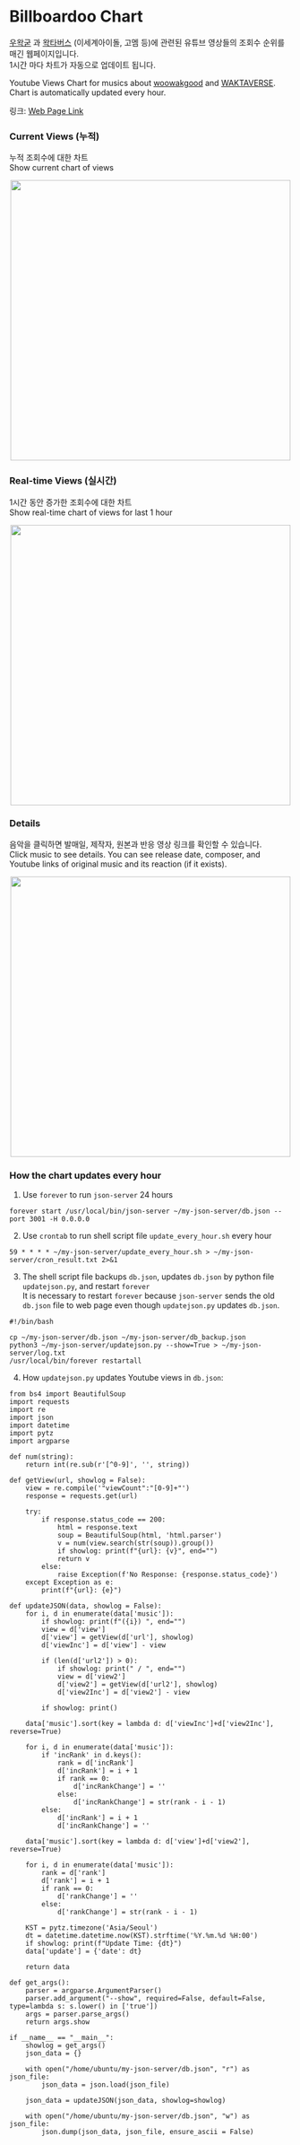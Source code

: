 # Billboardoo Chart
[우왁굳](https://www.youtube.com/user/woowakgood) 과 [왁타버스](https://www.youtube.com/c/welshcorgimessi) (이세계아이돌, 고멤 등)에 관련된 유튜브 영상들의 조회수 순위를 매긴 웹페이지입니다.  
1시간 마다 차트가 자동으로 업데이트 됩니다.  
  
Youtube Views Chart for musics about [woowakgood](https://www.youtube.com/user/woowakgood) and [WAKTAVERSE](https://www.youtube.com/c/welshcorgimessi).  
Chart is automatically updated every hour.  
  
링크: [Web Page Link](http://138.2.119.187/#/)  

### Current Views (누적)
누적 조회수에 대한 차트  
Show current chart of views  
<p align="center">
  <img src="./screenshot/main.PNG" style="width:500px;"/>
</p>

### Real-time Views (실시간)
1시간 동안 증가한 조회수에 대한 차트  
Show real-time chart of views for last 1 hour  
<p align="center">
  <img src="./screenshot/realtime.PNG" style="width:500px;"/>
</p>

### Details
음악을 클릭하면 발매일, 제작자, 원본과 반응 영상 링크를 확인할 수 있습니다.  
Click music to see details. You can see release date, composer, and Youtube links of original music and its reaction (if it exists).  
<p align="center">
  <img src="./screenshot/main2.PNG" style="width:500px;"/>
</p>

### How the chart updates every hour
1. Use `forever` to run `json-server` 24 hours
```
forever start /usr/local/bin/json-server ~/my-json-server/db.json --port 3001 -H 0.0.0.0
```
2. Use `crontab` to run shell script file `update_every_hour.sh` every hour
```
59 * * * * ~/my-json-server/update_every_hour.sh > ~/my-json-server/cron_result.txt 2>&1
```
3. The shell script file backups `db.json`, updates `db.json` by python file `updatejson.py`, and restart `forever`  
   It is necessary to restart `forever` because `json-server` sends the old `db.json` file to web page even though `updatejson.py` updates `db.json`.
```
#!/bin/bash

cp ~/my-json-server/db.json ~/my-json-server/db_backup.json
python3 ~/my-json-server/updatejson.py --show=True > ~/my-json-server/log.txt
/usr/local/bin/forever restartall
``` 
4. How `updatejson.py` updates Youtube views in `db.json`:
```
from bs4 import BeautifulSoup
import requests
import re
import json
import datetime
import pytz
import argparse

def num(string):
    return int(re.sub(r'[^0-9]', '', string))

def getView(url, showlog = False):
    view = re.compile('"viewCount":"[0-9]+"')
    response = requests.get(url)

    try:
        if response.status_code == 200:
            html = response.text
            soup = BeautifulSoup(html, 'html.parser')
            v = num(view.search(str(soup)).group())
            if showlog: print(f"{url}: {v}", end="")
            return v
        else:
            raise Exception(f'No Response: {response.status_code}')
    except Exception as e:
        print(f"{url}: {e}")

def updateJSON(data, showlog = False):
    for i, d in enumerate(data['music']):
        if showlog: print(f"({i}) ", end="")
        view = d['view']
        d['view'] = getView(d['url'], showlog)
        d['viewInc'] = d['view'] - view

        if (len(d['url2']) > 0):
            if showlog: print(" / ", end="")
            view = d['view2']
            d['view2'] = getView(d['url2'], showlog)
            d['view2Inc'] = d['view2'] - view

        if showlog: print()

    data['music'].sort(key = lambda d: d['viewInc']+d['view2Inc'], reverse=True)

    for i, d in enumerate(data['music']):
        if 'incRank' in d.keys():
            rank = d['incRank']
            d['incRank'] = i + 1
            if rank == 0:
                d['incRankChange'] = ''
            else:
                d['incRankChange'] = str(rank - i - 1)
        else:
            d['incRank'] = i + 1
            d['incRankChange'] = ''

    data['music'].sort(key = lambda d: d['view']+d['view2'], reverse=True)

    for i, d in enumerate(data['music']):
        rank = d['rank']
        d['rank'] = i + 1
        if rank == 0:
            d['rankChange'] = ''
        else:
            d['rankChange'] = str(rank - i - 1)

    KST = pytz.timezone('Asia/Seoul')
    dt = datetime.datetime.now(KST).strftime('%Y.%m.%d %H:00')
    if showlog: print(f"Update Time: {dt}")
    data['update'] = {'date': dt}

    return data

def get_args():
    parser = argparse.ArgumentParser()
    parser.add_argument("--show", required=False, default=False, type=lambda s: s.lower() in ['true'])
    args = parser.parse_args()
    return args.show

if __name__ == "__main__":
    showlog = get_args()
    json_data = {}

    with open("/home/ubuntu/my-json-server/db.json", "r") as json_file:
        json_data = json.load(json_file)

    json_data = updateJSON(json_data, showlog=showlog)

    with open("/home/ubuntu/my-json-server/db.json", "w") as json_file:
        json.dump(json_data, json_file, ensure_ascii = False)
```